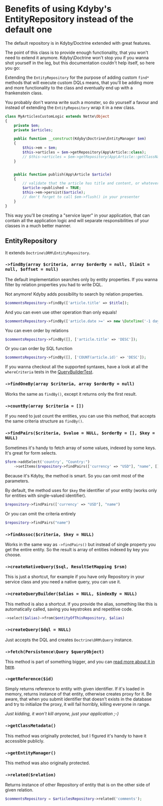 # Benefits of using Kdyby's EntityRepository instead of the default one

The default repository is in Kdyby/Doctrine extended with great features.

The point of this class is to provide enough functionality, that you won't need to extend it anymore.
Kdyby\Doctrine won't stop you if you wanna shot yourself in the leg, but this documentation couldn't help itself, so here you go:

Extending the `EntityRepository` for the purpose of adding custom `find*` methods that will execute custom DQLs means,
that you'll be adding more and more functionality to the class and eventually end up with a frankenstein class.

You probably don't wanna write such a monster, so do yourself a favour and instead of extending the `EntityRepository` wrap it in a new class.

```php
class MyArticlesCustomLogic extends Nette\Object
{
	private $em;
	private $articles;

	public function __construct(Kdyby\Doctrine\EntityManager $em)
	{
		$this->em = $em;
		$this->articles = $em->getRepository(App\Article::class);
		// $this->articles = $em->getRepository(App\Article::getClassName()); // for older PHP
	}


	public function publish(App\Article $article)
	{
		// validate that the article has title and content, or whatever you want to validate here
		$article->published = TRUE;
		$this->em->persist($article);
		// don't forget to call $em->flush() in your presenter
	}
}
```

This way you'll be creating a "service layer" in your application,
that can contain all the application logic and will separate responsibilities of your classes in a much better manner.


## EntityRepository

It extends `Doctrine\ORM\EntityRepository`.


### `->findBy(array $criteria, array $orderBy = null, $limit = null, $offset = null)`

The default implementation searches only by entity properties. If you wanna filter by relation properties you had to write DQL.

Not anymore! Kdyby adds possibility to search by relation properties.

```php
$commentsRepository->findBy(['article.title' => $title]);
```

And you can even use other operation than only equals!

```php
$commentsRepository->findBy(['article.date >=' => new \DateTime('-1 day')]);
```

You can even order by relations

```php
$commentsRepository->findBy([], ['article.title' => 'DESC']);
```
Or you can order by SQL function
```php
$commentsRepository->findBy([], ['COUNT(article.id)' => 'DESC']);
```

If you wanna checkout all the supported syntaxes, have a look at all the `whereCriteria` tests in the [QueryBuilderTest](https://github.com/Kdyby/Doctrine/blob/master/tests/KdybyTests/Doctrine/QueryBuilder.phpt).


### `->findOneBy(array $criteria, array $orderBy = null)`

Works the same as `findBy()`, except it returns only the first result.


### `->countBy(array $criteria = [])`


If you need to just count the entities, you can use this method, that accepts the same criteria structure as `findBy()`.


### `->findPairs($criteria, $value = NULL, $orderBy = [], $key = NULL)`

Sometimes it's handy to fetch array of some values, indexed by some keys. It's great for form selects.

```php
$form->addSelect('country', "Country:")
	->setItems($repository->findPairs(['currency' => "USD"], "name", [], "id"))
```

Because it's Kdyby, the method is smart. So you can omit most of the parameters.

By default, the method uses for `$key` the identifier of your entity (works only for entities with single-valued identifier).

```php
$repository->findPairs(['currency' => "USD"], "name")
```

Or you can omit the criteria entirely

```php
$repository->findPairs("name")
```



### `->findAssoc($criteria, $key = NULL)`

Works in the same way as `->findPairs()` but instead of single property you get the entire entity.
So the result is array of entities indexed by key you choose.


### `->createNativeQuery($sql, ResultSetMapping $rsm)`

This is just a shortcut, for example if you have only Repository in your service class and you need a native query,
you can use it.


### `->createQueryBuilder($alias = NULL, $indexBy = NULL)`

This method is also a shortcut. If you provide the alias, something like this is automatically called,
saving you keystrokes and repetitive code.

```php
->select($alias)->from($entityOfThisRepository, $alias)
```


### `->createQuery($dql = NULL)`

Just accepts the DQL and creates `Doctrine\ORM\Query` instance.


### `->fetch(Persistence\Query $queryObject)`

This method is part of something bigger, and you can [read more about it in here](https://github.com/Kdyby/Doctrine/blob/master/docs/en/resultset.md).


### `->getReference($id)`

Simply returns reference to entity with given identifier. If it's loaded in memory, returns instance of that entity, otherwise creates proxy for it.
Be aware, that when you submit identifier that doesn't exists in the database and try to initialize the proxy, it will fail horribly, killing everyone in range.

_Just kidding, it won't kill anyone, just your application ;-)_


### `->getClassMetadata()`

This method was originally protected, but I figured it's handy to have it accessible publicly.


### `->getEntityManager()`

This method was also originally protected.


### `->related($relation)`

Returns instance of other Repository of entity that is on the other side of given relation.

```php
$commentsRepository = $articlesRepository->related('comments');
```
